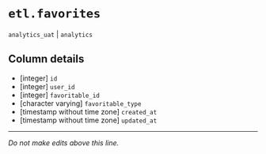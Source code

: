 # `etl.favorites`
`analytics_uat` | `analytics`

## Column details
* [integer]   `id`
* [integer]   `user_id`
* [integer]   `favoritable_id`
* [character varying] `favoritable_type`
* [timestamp without time zone] `created_at`
* [timestamp without time zone] `updated_at`

-------------------------------------------------------------------------------
*Do not make edits above this line.*
